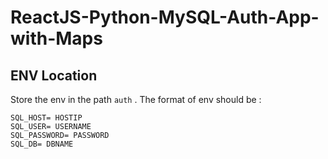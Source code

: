 # ReactJS-Python-MySQL-Auth-App-with-Maps

## ENV Location

Store the env in the path `auth` . The format of env should be :

```
SQL_HOST= HOSTIP
SQL_USER= USERNAME
SQL_PASSWORD= PASSWORD
SQL_DB= DBNAME
```
